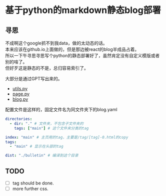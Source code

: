 # 基于python的markdown静态blog部署

## 寻思

不成啊这个google抓不到我data，做的太动态的话。  
本来应该在github.io上面做的，但是那边被react的blog半成品占着。  
所以一下午寻思寻思写个python的静态部署好了，虽然肯定没有自定义模版或者别的啥了。  
但好歹这是静态的不是，总归容易索引了。

大部分是通过GPT写出来的。  

- [utils.py](https://pastebin.com/35Xc6ssa)
- [page.py](https://pastebin.com/0YqZbW1V)
- [blog.py](https://pastebin.com/eShDApj5)

配置文件是这样的，固定文件名为同文件夹下的blog.yaml  
```yaml
directories:
  - dir: "." # 文件夹，不包含子文件夹的
    tags: ["main"] # 这个文件夹分类的tag

index: "main" # 主页用的tag，主要是/tag/[tag]-0.html的copy
tags:
  - "main" # 显示在头部的tag

dist: "./bulletin" # 编译到这个目录
```

## TODO

- [ ] tag should be done.  
- [ ] more further css.  